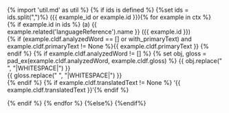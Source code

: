 {% import 'util.md' as util %}
{% if ids is defined %}
{%set ids = ids.split(",")%}
({{ example_id or example.id }}){% for example in ctx %}  
{% if example.id in ids %}
(a) {{ example.related('languageReference').name }} ({{ example.id }})  
{% if (example.cldf.analyzedWord == [] or with_primaryText) and example.cldf.primaryText != None %}{{ example.cldf.primaryText }}
{% endif %}
{% if example.cldf.analyzedWord != [] %}
{% set obj, gloss = pad_ex(example.cldf.analyzedWord, example.cldf.gloss) %}
{{ obj.replace(" ", "|WHITESPACE|") }}  
{{ gloss.replace(" ", "|WHITESPACE|") }}  
{% endif %}
{% if example.cldf.translatedText != None %}
‘{{ example.cldf.translatedText }}’{% endif %}  

{% endif %}
{% endfor %}
{%else%}
{%endif%}


